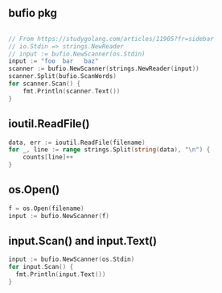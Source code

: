 ## bufio pkg

```go

// From https://studygolang.com/articles/11905?fr=sidebar
// io.Stdin => strings.NewReader
// input := bufio.NewScanner(os.Stdin)
input := "foo  bar   baz"
scanner := bufio.NewScanner(strings.NewReader(input))
scanner.Split(bufio.ScanWords)
for scanner.Scan() {
    fmt.Println(scanner.Text())
}

```

## ioutil.ReadFile()

```go
data, err := ioutil.ReadFile(filename)
for _, line := range strings.Split(string(data), "\n") {
	counts[line]++
}
```

## os.Open()

```go
f = os.Open(filename)
input := bufio.NewScanner(f)
```

## input.Scan() and input.Text()

```go
input := bufio.NewScanner(os.Stdin)
for input.Scan() {
  fmt.Println(input.Text())
}
```